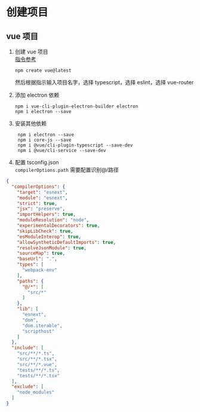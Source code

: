 # 创建项目
## vue 项目
1. 创建 vue 项目  
   [指令参考](https://github.com/vuejs/create-vue)
    ```
    npm create vue@latest
    ```
    然后根据指示输入项目名字，选择 typescript，选择 eslint，选择 vue-router

2. 添加 electron 依赖
    ```
    npm i vue-cli-plugin-electron-builder electron
    npm i electron --save
    ```
3. 安装其他依赖
   ```
    npm i electron --save
    npm i core-js --save
    npm i @vue/cli-plugin-typescript --save-dev
    npm i @vue/cli-service --save-dev
   ```
4. 配置 tsconfig.json  
   `compilerOptions.path` 需要配置识别@/路径
```json
{
  "compilerOptions": {
    "target": "esnext",
    "module": "esnext",
    "strict": true,
    "jsx": "preserve",
    "importHelpers": true,
    "moduleResolution": "node",
    "experimentalDecorators": true,
    "skipLibCheck": true,
    "esModuleInterop": true,
    "allowSyntheticDefaultImports": true,
    "resolveJsonModule": true,
    "sourceMap": true,
    "baseUrl": ".",
    "types": [
      "webpack-env"
    ],
    "paths": {
      "@/*": [
        "src/*"
      ]
    },
    "lib": [
      "esnext",
      "dom",
      "dom.iterable",
      "scripthost"
    ]
  },
  "include": [
    "src/**/*.ts",
    "src/**/*.tsx",
    "src/**/*.vue",
    "tests/**/*.ts",
    "tests/**/*.tsx"
  ],
  "exclude": [
    "node_modules"
  ]
}
```
